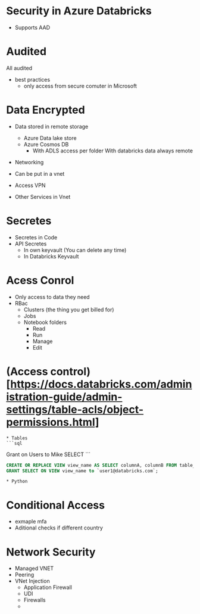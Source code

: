 # Security in Azure Databricks
* Supports AAD

# Audited
All audited 
* best practices
    * only access from secure comuter in Microsoft

# Data Encrypted
* Data stored in remote storage
    * Azure Data lake store
    * Azure Cosmos DB
        * With ADLS access per folder
With databricks data always remote


* Networking
* Can be put in a vnet
* Access VPN
* Other Services in Vnet

# Secretes
* Secretes in Code
* API Secretes
    * In own keyvault (You can delete any time)
    * In Databricks Keyvault

# Acess Conrol
* Only access to data they need
* RBac 
    * Clusters (the thing you get billed for)
    * Jobs
    * Notebook folders
        * Read 
        * Run
        * Manage
        * Edit
# (Access control)[https://docs.databricks.com/administration-guide/admin-settings/table-acls/object-permissions.html]
    * Tables    
    ```sql
Grant on Users to Mike SELECT
    ```
```sql
CREATE OR REPLACE VIEW view_name AS SELECT columnA, columnB FROM table_name WHERE columnC > 1000;
GRANT SELECT ON VIEW view_name to `user1@databricks.com`;
```
    * Python
# Conditional Access
* exmaple mfa
 * Aditional checks if different country

 # Network Security
 * Managed VNET
 * Peering
* VNet Injection
     * Application Firewall 
     * UDI
     * Firewalls
     * 